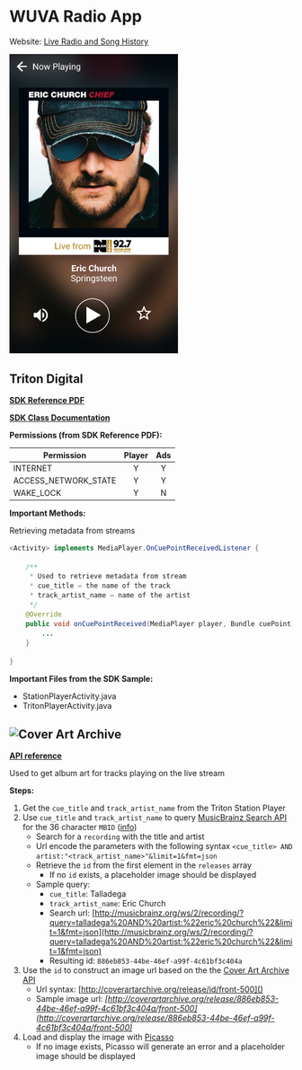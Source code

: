 # WUVA Radio App #

Website: [Live Radio and Song History](http://player.listenlive.co/46461)

<img src="images/wuva_now_playing_v3.png" width="300px">

## Triton Digital ##

**[SDK Reference PDF](http://triton-sdk.media.streamtheworld.com/mobile_sdk/TD-Mobile-Android-SDK-2.2.5.pdf)**

**[SDK Class Documentation](http://triton-sdk.media.streamtheworld.com/mobile_sdk/android_api_reference/html/annotated.html)**

**Permissions (from SDK Reference PDF):**

| Permission           | Player | Ads |
| -------------------- |:------:|:---:|
| INTERNET             | Y      | Y   |
| ACCESS_NETWORK_STATE | Y      | Y   |
| WAKE_LOCK            | Y      | N   |

**Important Methods:**

Retrieving metadata from streams

```java
<Activity> implements MediaPlayer.OnCuePointReceivedListener {

    /**
     * Used to retrieve metadata from stream
     * cue_title = the name of the track
     * track_artist_name = name of the artist
     */
    @Override
    public void onCuePointReceived(MediaPlayer player, Bundle cuePoint) {
        ...
    }

}
```

**Important Files from the SDK Sample:**

* StationPlayerActivity.java
* TritonPlayerActivity.java

## ![Cover Art Archive](http://coverartarchive.org/img/navbar_logo.svg) ##

**[API reference](https://musicbrainz.org/doc/Cover_Art_Archive/API)**

Used to get album art for tracks playing on the live stream

**Steps:**

1. Get the `cue_title` and `track_artist_name` from the Triton Station Player
2. Use `cue_title` and `track_artist_name` to query [MusicBrainz Search API](http://musicbrainz.org/doc/Development/XML_Web_Service/Version_2/Search) for the 36 character `MBID` ([info](https://musicbrainz.org/doc/MusicBrainz_Identifier))
    * Search for a `recording` with the title and artist
    * Url encode the parameters with the following syntax `<cue_title> AND artist:"<track_artist_name>"&limit=1&fmt=json`
    * Retrieve the `id` from the first element in the `releases` array
    	* If no `id` exists, a placeholder image should be displayed
    * Sample query:
    	* `cue_title`: Talladega
    	* `track_artist_name`: Eric Church
    	* Search url: [http://musicbrainz.org/ws/2/recording/?query=talladega%20AND%20artist:%22eric%20church%22&limit=1&fmt=json](http://musicbrainz.org/ws/2/recording/?query=talladega%20AND%20artist:%22eric%20church%22&limit=1&fmt=json)
    	* Resulting id: `886eb853-44be-46ef-a99f-4c61bf3c404a`
3. Use the `id` to construct an image url based on the the [Cover Art Archive API](https://musicbrainz.org/doc/Cover_Art_Archive/API)
	* Url syntax: [http://coverartarchive.org/release/id/front-500]()
	* Sample image url: *[http://coverartarchive.org/release/886eb853-44be-46ef-a99f-4c61bf3c404a/front-500](http://coverartarchive.org/release/886eb853-44be-46ef-a99f-4c61bf3c404a/front-500)*
4. Load and display the image with [Picasso](http://square.github.io/picasso/)
	* If no image exists, Picasso will generate an error and a placeholder image should be displayed
